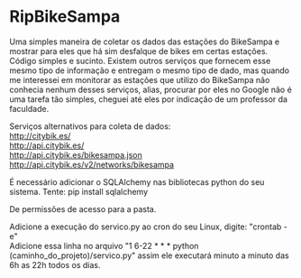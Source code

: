 # RipBikeSampa
Uma simples maneira de coletar os dados das estações do BikeSampa e mostrar para eles que há sim desfalque de bikes em certas estações.  
Código simples e sucinto. Existem outros serviços que fornecem esse mesmo tipo de informação e entregam o mesmo tipo de dado, mas quando me interessei em monitorar as estações que utilizo do BikeSampa não conhecia nenhum desses serviços, alias, procurar por eles no Google não é uma tarefa tão simples, cheguei até eles por indicação de um professor da faculdade.

Serviços alternativos para coleta de dados:  
http://citybik.es/  
http://api.citybik.es/  
http://api.citybik.es/bikesampa.json  
http://api.citybik.es/v2/networks/bikesampa  


É necessário adicionar o SQLAlchemy nas bibliotecas python do seu sistema.
Tente: pip install sqlalchemy  

De permissões de acesso para a pasta.  

Adicione a execução do servico.py ao cron do seu Linux, digite: "crontab -e"  
Adicione essa linha no arquivo "1 6-22 * * * python (caminho_do_projeto)/servico.py" assim ele executará minuto a minuto das 6h as 22h todos os dias.
